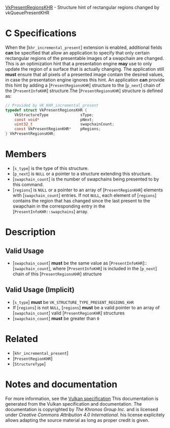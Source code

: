 [VkPresentRegionsKHR](https://www.khronos.org/registry/vulkan/specs/1.3-extensions/man/html/VkPresentRegionsKHR.html) - Structure hint of rectangular regions changed by vkQueuePresentKHR

# C Specifications
When the [`khr_incremental_present`] extension is enabled, additional
fields  **can**  be specified that allow an application to specify that only
certain rectangular regions of the presentable images of a swapchain are
changed.
This is an optimization hint that a presentation engine  **may**  use to only
update the region of a surface that is actually changing.
The application still  **must**  ensure that all pixels of a presented image
contain the desired values, in case the presentation engine ignores this
hint.
An application  **can**  provide this hint by adding a [`PresentRegionsKHR`]
structure to the [`p_next`] chain of the [`PresentInfoKHR`] structure.The [`PresentRegionsKHR`] structure is defined as:
```c
// Provided by VK_KHR_incremental_present
typedef struct VkPresentRegionsKHR {
    VkStructureType              sType;
    const void*                  pNext;
    uint32_t                     swapchainCount;
    const VkPresentRegionKHR*    pRegions;
} VkPresentRegionsKHR;
```

# Members
- [`s_type`] is the type of this structure.
- [`p_next`] is `NULL` or a pointer to a structure extending this structure.
- [`swapchain_count`] is the number of swapchains being presented to by this command.
- [`regions`] is `NULL` or a pointer to an array of [`PresentRegionKHR`] elements with [`swapchain_count`] entries. If not `NULL`, each element of [`regions`] contains the region that has changed since the last present to the swapchain in the corresponding entry in the [`PresentInfoKHR::swapchains`] array.

# Description
## Valid Usage
-  [`swapchain_count`] **must**  be the same value as [`PresentInfoKHR`]::[`swapchain_count`], where [`PresentInfoKHR`] is included in the [`p_next`] chain of this [`PresentRegionsKHR`] structure

## Valid Usage (Implicit)
-  [`s_type`] **must**  be `VK_STRUCTURE_TYPE_PRESENT_REGIONS_KHR`
-    If [`regions`] is not `NULL`, [`regions`] **must**  be a valid pointer to an array of [`swapchain_count`] valid [`PresentRegionKHR`] structures
-  [`swapchain_count`] **must**  be greater than `0`

# Related
- [`khr_incremental_present`]
- [`PresentRegionKHR`]
- [`StructureType`]

# Notes and documentation
For more information, see the [Vulkan specification](https://www.khronos.org/registry/vulkan/specs/1.3-extensions/html/vkspec.html)
This documentation is generated from the Vulkan specification and documentation.
The documentation is copyrighted by *The Khronos Group Inc.* and is licensed under *Creative Commons Attribution 4.0 International*.
his license explicitely allows adapting the source material as long as proper credit is given.
        